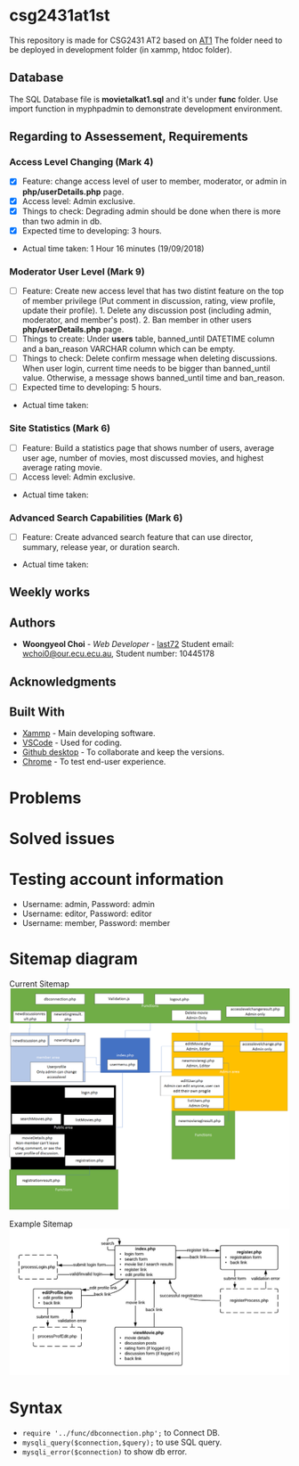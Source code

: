 # csg2431at1st
This repository is made for CSG2431 AT2 based on [AT1](https://github.com/last72/csg2431at1st/releases/tag/v1.0)
The folder need to be deployed in development folder (in xammp, htdoc folder).

## Database
The SQL Database file is **movietalkat1.sql** and it's under **func** folder.
Use import function in myphpadmin to demonstrate development environment.

## Regarding to Assessement, Requirements

### Access Level Changing (Mark 4)
- [X] Feature: change access level of user to member, moderator, or admin in **php/userDetails.php** page.
- [X] Access level: Admin exclusive.
- [X] Things to check: Degrading admin should be done when there is more than two admin in db.
- [X] Expected time to developing: 3 hours.
* Actual time taken: 1 Hour 16 minutes (19/09/2018)

### Moderator User Level (Mark 9)
- [ ] Feature: Create new access level that has two distint feature on the top of member privilege (Put comment in discussion, rating, view profile, update their profile). 1. Delete any discussion post (including admin, moderator, and member's post). 2. Ban member in other users **php/userDetails.php** page.
- [ ] Things to create: Under **users** table, banned_until DATETIME column and a ban_reason VARCHAR column which can be empty.
- [ ] Things to check: Delete confirm message when deleting discussions. When user login, current time needs to be bigger than banned_until value. Otherwise, a message shows banned_until time and ban_reason.
- [ ] Expected time to developing: 5 hours.
* Actual time taken:

### Site Statistics (Mark 6)
- [ ] Feature: Build a statistics page that shows number of users, average user age, number of movies, most discussed movies, and highest average rating movie.
- [ ] Access level: Admin exclusive.
* Actual time taken:

### Advanced Search Capabilities (Mark 6)
- [ ] Feature: Create advanced search feature that can use director, summary, release year, or duration search.
* Actual time taken:

## Weekly works


## Authors

* **Woongyeol Choi** - *Web Developer* - [last72](https://github.com/last72/)
Student email: wchoi0@our.ecu.ecu.au, Student number: 10445178

## Acknowledgments

## Built With

* [Xammp](https://www.apachefriends.org/index.html) - Main developing software.
* [VSCode](https://code.visualstudio.com/) - Used for coding.
* [Github desktop](https://desktop.github.com/) - To collaborate and keep the versions.
* [Chrome](https://www.google.com/chrome/) - To test end-user experience.

# Problems

# Solved issues

# Testing account information
* Username: admin, Password: admin
* Username: editor, Password: editor
* Username: member, Password: member
 
# Sitemap diagram
Current Sitemap
![Sitemap](/img/diagram.png?raw=true "Sitemap")

Example Sitemap
![Sitemap](/img/sitemapexample.png?raw=true "exampleSitemap")

# Syntax
* ```require '../func/dbconnection.php';``` to Connect DB.
* ```mysqli_query($connection,$query);``` to use SQL query.
* ```mysqli_error($connection)``` to show db error.
